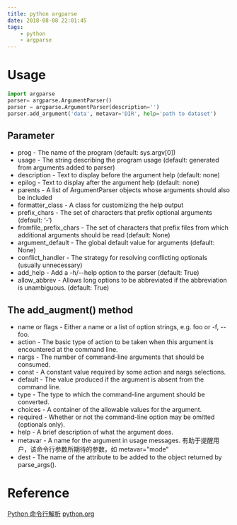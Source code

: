 ```yaml
---
title: python argparse
date: 2018-08-08 22:01:45
tags: 
	- python
	- argparse
---
```

# Usage
```python
import argparse
parser= argparse.ArgumentParser()
parser = argparse.ArgumentParser(description='')
parser.add_argument('data', metavar='DIR', help='path to dataset')
```
## Parameter
- prog - The name of the program (default: sys.argv[0])
- usage - The string describing the program usage (default: generated from arguments added to parser)
- description - Text to display before the argument help (default: none)
- epilog - Text to display after the argument help (default: none)
- parents - A list of ArgumentParser objects whose arguments should also be included
- formatter_class - A class for customizing the help output
- prefix_chars - The set of characters that prefix optional arguments (default: ‘-‘)
- fromfile_prefix_chars - The set of characters that prefix files from which additional arguments should be read (default: None)
- argument_default - The global default value for arguments (default: None)
- conflict_handler - The strategy for resolving conflicting optionals (usually unnecessary)
- add_help - Add a -h/--help option to the parser (default: True)
- allow_abbrev - Allows long options to be abbreviated if the abbreviation is unambiguous. (default: True)

## The add_augment() method
- name or flags - Either a name or a list of option strings, e.g. foo or -f, --foo.
- action - The basic type of action to be taken when this argument is encountered at the command line.
- nargs - The number of command-line arguments that should be consumed.
- const - A constant value required by some action and nargs selections.
- default - The value produced if the argument is absent from the command line.
- type - The type to which the command-line argument should be converted.
- choices - A container of the allowable values for the argument.
- required - Whether or not the command-line option may be omitted (optionals only).
- help - A brief description of what the argument does.
- metavar - A name for the argument in usage messages. 有助于提醒用户，该命令行参数所期待的参数，如 metavar="mode"
- dest - The name of the attribute to be added to the object returned by parse_args().

# Reference
[Python 命令行解析](https://blog.csdn.net/itlance_ouyang/article/details/52489674)
[python.org](https://docs.python.org/3/library/argparse.html)
